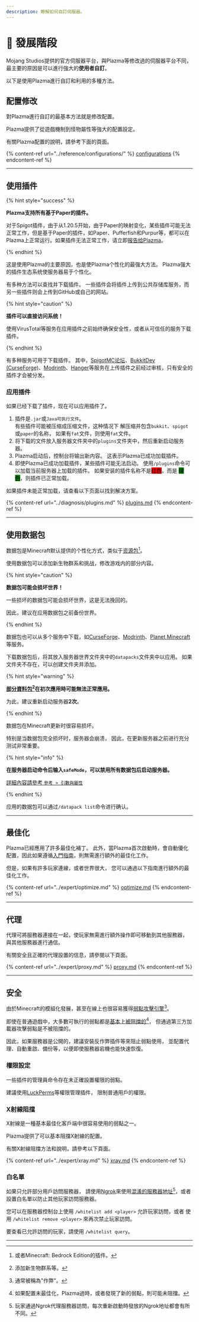 ```yaml
---
description: 瞭解如何自訂伺服器。
---
```


# 📶 發展階段

Mojang Studios提供的官方伺服器平台，與Plazma等修改過的伺服器平台不同，最主要的原因是可以進行強大的**使用者自訂**。

以下是使用Plazma進行自訂和利用的多種方法。

## 配置修改 <a href="#id-1" id="id-1"></a>

對Plazma進行自訂的最基本方法就是修改配置。

Plazma提供了從遊戲機制到怪物屬性等強大的配置設定。

有關Plazma配置的說明，請參考下面的頁面。

{% content-ref url="../reference/configurations/" %}
[configurations](../reference/configurations/)
{% endcontent-ref %}

***

## 使用插件 <a href="#id-2" id="id-2"></a>

{% hint style="success" %}

**Plazma支持所有基于Paper的插件。**

对于Spigot插件，由于从1.20.5开始，由于Paper的映射变化，某些插件可能无法正常工作，但是基于Paper的插件，如Paper、Pufferfish和Purpur等，都可以在Plazma上正常运行。如果插件无法正常工作，请立即[报告给Plazma](../diagnosis/plugins.md)。

{% endhint %}

这是使用Plazma的主要原因，也是使Plazma个性化的最强大方法。
Plazma强大的插件生态系统使服务器易于个性化。

有多种方法可以查找并下载插件。 一些插件会将插件上传到公共存储库服务，而另一些插件则会上传到GitHub或自己的网站。

{% hint style="caution" %}

**插件可以直接访问系统！**

使用VirusTotal等服务在应用插件之前始终确保安全性，或者从可信任的服务下载插件。

{% endhint %}

有多种服务可用于下载插件。 其中，[SpigotMC论坛](https://www.spigotmc.org/resources/)、[BukkitDev (CurseForge)](https://dev.bukkit.org/bukkit-plugins)、[Modrinth](https://modrinth.com/plugins)、[Hanger](https://hangar.papermc.io/)等服务在上传插件之前经过审核，只有安全的插件才会被分发。

### 应用插件 <a href="#id-2.1" id="id-2.1"></a>

如果已经下载了插件，现在可以应用插件了。

1. 插件是`.jar`或`Java可执行文件`。\
   有些插件可能被压缩成压缩文件，这种情况下
   解压缩并包含`bukkit`、`spigot`或`paper`的名称，
   如果有`fat`文件，则使用`fat`文件。
2. 将下载的文件放入服务器文件夹中的`plugins`文件夹中，然后重新启动服务器。
3. Plazma启动后，控制台将输出新内容。
   这表示Plazma已成功加载插件。
4. 即使Plazma已成功加载插件，某些插件可能无法启动。
   使用`/plugins`命令可以加载当前服务器上加载的插件。
   如果安装的插件名称不是<mark style="background-color:red;">红色</mark>，而是 <mark style="background-color:green;">绿色</mark>，则插件已正常加载。

如果插件未能正常加载，请查看以下页面以找到解决方案。

{% content-ref url="../diagnosis/plugins.md" %}
[plugins.md](../diagnosis/plugins.md)
{% endcontent-ref %}

***

## 使用数据包 <a href="#id-3" id="id-3"></a>

数据包是Minecraft默认提供的个性化方式，类似于[资源包](#user-content-fn-1)[^1]。

使用数据包可以添加新生物群系和挑战，修改游戏内的部分内容。

{% hint style="caution" %}

**数据包可能会损坏世界！**

一些损坏的数据包可能会损坏世界，这是无法挽回的。

因此，建议在应用数据包之前备份世界。

{% endhint %}

数据包也可以从多个服务中下载，如[CurseForge](https://www.curseforge.com/minecraft/search?page=1\&pageSize=50\&sortBy=relevancy\&class=data-packs)、[Modrinth](https://modrinth.com/datapacks)、[Planet Minecraft](https://www.planetminecraft.com/data-packs/)等服务。

下载数据包后，将其放入服务器世界文件夹中的`datapacks`文件夹中以应用。
如果文件夹不存在，可以创建文件夹并添加。

{% hint style="warning" %}

**[部分資料包](#user-content-fn-2)[^2]在初次應用時可能無法正常應用。**

为此，建议重新启动服务器**2次**。

{% endhint %}

数据包在Minecraft更新时很容易损坏。

特别是当数据包完全损坏时，服务器会崩溃，
因此，在更新服务器之前进行充分测试非常重要。

{% hint style="info" %}

**在服务器启动命令后输入`safeMode`，可以禁用所有数据包后启动服务器。**

[詳細內容請參考 `參考 > 引數與屬性`](../reference/arguments.md#safeMode)

{% endhint %}

应用的数据包可以通过`/datapack list`命令进行确认。

***

## 最佳化 <a href="#id-4" id="id-4"></a>

Plazma已經應用了許多最佳化補丁。 此外，當Plazma首次啟動時，會自動優化配置，因此如果遵循[入門指南](./README.md)，則無需進行額外的最佳化工作。

但是，如果有許多玩家連線，或者世界很大，
您可以通過以下指南進行額外的最佳化工作。

{% content-ref url="../expert/optimize.md" %}
[optimize.md](../expert/optimize.md)
{% endcontent-ref %}

***

## 代理 <a href="#id-5" id="id-5"></a>

代理可將服務器連接在一起，使玩家無需進行額外操作即可移動到其他服務器，
與其他服務器進行通信。

有關安全且正確的代理設置的信息，請參閱以下頁面。

{% content-ref url="../expert/proxy.md" %}
[proxy.md](../expert/proxy.md)
{% endcontent-ref %}

***

## 安全 <a href="#id-5" id="id-5"></a>

由於Minecraft的模組化發展，甚至在線上也很容易獲得[弱點攻擊引擎](#user-content-fn-3)[^3]。

即使在普通遊戲中，大多數可執行的弱點都是[基本上被阻擋的](#user-content-fn-4)[^4]，
但通過第三方加載器攻擊弱點是不被阻擋的。

因此，如果服務器是公開的，建議安裝反作弊插件等來阻止弱點使用，
並配置代理、自動重啟、備份等，以便即使服務器宕機也能快速恢復。

### 權限設定 <a href="#id-5.1" id="id-5.1"></a>

一些插件的管理員命令存在未正確設置權限的弱點。

建議使用[LuckPerms](https://luckperms.net/)等權限管理插件，
限制普通用戶的權限。

### X射線阻擋 <a href="#id-5.2" id="id-5.2"></a>

X射線是一種基本最佳化客戶端中很容易使用的弱點之一。

Plazma提供了可以基本阻擋X射線的配置。

有關X射線阻擋方法和說明，請參考以下頁面。

{% content-ref url="../expert/xray.md" %}
[xray.md](../expert/xray.md)
{% endcontent-ref %}

### 白名單 <a href="#id-5.3" id="id-5.3"></a>

如果只允許部分用戶訪問服務器，
請使用[Ngrok](./README.md#id-6.2)來使用[混淆的服務器地址](#user-content-fn-5)[^5]，或者
設置白名單以防止其他玩家訪問服務器。

您可以在服務器控制台上使用 `/whitelist add <player>` 允許玩家訪問，或者
使用 `/whitelist remove <player>` 來再次禁止玩家訪問。

要查看已允許訪問的玩家，請使用 `/whitelist query`。

***

[^1]: 或者Minecraft: Bedrock Edition的插件。

[^2]: 添加新生物群系等。

[^3]: 通常被稱為"作弊"。

[^4]: 如果配置未最佳化，Plazma過時，或者發現了新的弱點，則可能未阻擋。

[^5]: 玩家通過Ngrok代理服務器訪問，每次重新啟動時發放的Ngrok地址都會有所不同。
